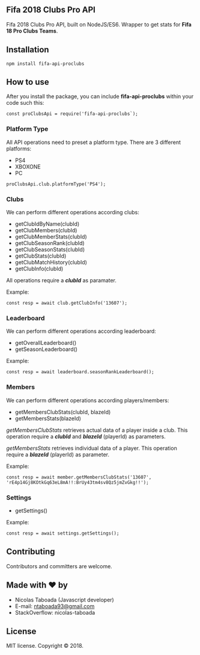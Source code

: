 ## Fifa 2018 Clubs Pro API ##

Fifa 2018 Clubs Pro API, built on NodeJS/ES6.  Wrapper to get stats for **Fifa 18 Pro Clubs Teams**.


## Installation

```
npm install fifa-api-proclubs
```

## How to use

After you install the package, you can include **fifa-api-proclubs** within your code such this:

```
const proClubsApi = require('fifa-api-proclubs`);
```

### Platform Type

All API operations need to preset a platform type. There are 3 different platforms:

- PS4
- XBOXONE
- PC

```
proClubsApi.club.platformType('PS4');
```

### Clubs

We can perform different operations according clubs:

- getClubIdByName(clubId)
- getClubMembers(clubId)
- getClubMemberStats(clubId)
- getClubSeasonRank(clubId)
- getClubSeasonStats(clubId)
- getClubStats(clubId)
- getClubMatchHistory(clubId)
- getClubInfo(clubId)

All operations require a _**clubId**_ as paramater. 

Example:

```
const resp = await club.getClubInfo('13607');
```

### Leaderboard

We can perform different operations according leaderboard:

-  getOverallLeaderboard()
-  getSeasonLeaderboard()

Example:

```
const resp = await leaderboard.seasonRankLeaderboard();
```

### Members

We can perform different operations according players/members:

-  getMembersClubStats(clubId, blazeId)
-  getMembersStats(blazeId)


_getMembersClubStats_  retrieves actual data of a player inside a club. This operation require a **_clubId_** and **_blazeId_** (playerId) as parameters.

_getMembersStats_ retrieves individual data of a player. This operation require a **_blazeId_** (playerId) as parameter.


Example:

```
const resp = await member.getMembersClubStats('13607', 'rE4p14Gj8KOtkGq63eL8mA!!:BrUy43tm4sv8Qz5jmZvGkg!!');
```

### Settings

- getSettings()


Example:

```
const resp = await settings.getSettings();
```


## Contributing

Contributors and committers are welcome.


## Made with ❤ by

- Nicolas Taboada (Javascript developer)
- E-mail: ntaboada93@gmail.com
- StackOverflow: nicolas-taboada


## License

MIT license. Copyright © 2018.


